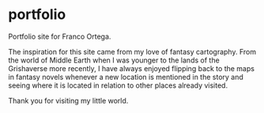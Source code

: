 # portfolio

Portfolio site for Franco Ortega.

The inspiration for this site came from my love of fantasy cartography. From the world of Middle Earth when I was younger to the lands of the Grishaverse more recently, I have always enjoyed flipping back to the maps in fantasy novels whenever a new location is mentioned in the story and seeing where it is located in relation to other places already visited.

Thank you for visiting my little world.